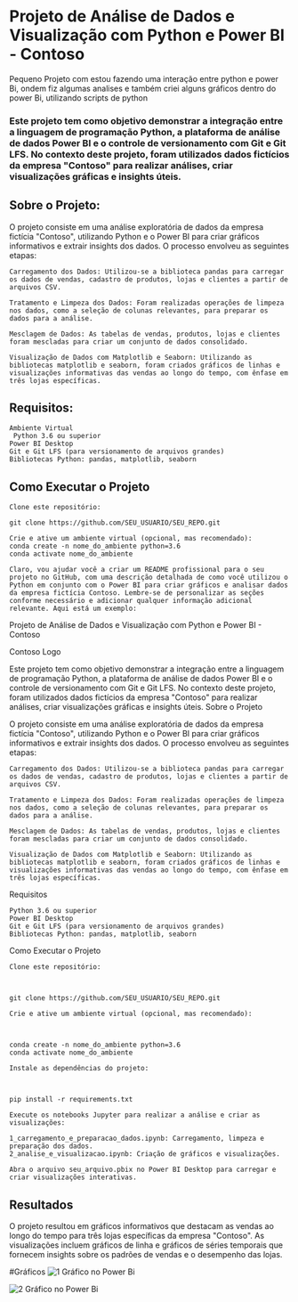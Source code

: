 # Projeto de Análise de Dados e Visualização com Python e Power BI - Contoso
Pequeno Projeto com estou  fazendo uma interação entre python e power Bi, ondem fiz algumas analises e também criei alguns gráficos dentro do power Bi, utilizando scripts de python

### Este projeto tem como objetivo demonstrar a integração entre a linguagem de programação Python, a plataforma de análise de dados Power BI e o controle de versionamento com Git e Git LFS. No contexto deste projeto, foram utilizados dados fictícios da empresa "Contoso" para realizar análises, criar visualizações gráficas e insights úteis.

## Sobre o Projeto:
  O projeto consiste em uma análise exploratória de dados da empresa fictícia "Contoso", utilizando Python e o Power BI para criar gráficos informativos e extrair insights dos dados. O processo envolveu as seguintes etapas:

    Carregamento dos Dados: Utilizou-se a biblioteca pandas para carregar os dados de vendas, cadastro de produtos, lojas e clientes a partir de arquivos CSV.

    Tratamento e Limpeza dos Dados: Foram realizadas operações de limpeza nos dados, como a seleção de colunas relevantes, para preparar os dados para a análise.

    Mesclagem de Dados: As tabelas de vendas, produtos, lojas e clientes foram mescladas para criar um conjunto de dados consolidado.

    Visualização de Dados com Matplotlib e Seaborn: Utilizando as bibliotecas matplotlib e seaborn, foram criados gráficos de linhas e visualizações informativas das vendas ao longo do tempo, com ênfase em três lojas específicas.

## Requisitos:
    Ambiente Virtual
     Python 3.6 ou superior
    Power BI Desktop
    Git e Git LFS (para versionamento de arquivos grandes)
    Bibliotecas Python: pandas, matplotlib, seaborn

## Como Executar o Projeto

    Clone este repositório:

    git clone https://github.com/SEU_USUARIO/SEU_REPO.git    

    Crie e ative um ambiente virtual (opcional, mas recomendado):
    conda create -n nome_do_ambiente python=3.6
    conda activate nome_do_ambiente

    Claro, vou ajudar você a criar um README profissional para o seu projeto no GitHub, com uma descrição detalhada de como você utilizou o Python em conjunto com o Power BI para criar gráficos e analisar dados da empresa fictícia Contoso. Lembre-se de personalizar as seções conforme necessário e adicionar qualquer informação adicional relevante. Aqui está um exemplo:
Projeto de Análise de Dados e Visualização com Python e Power BI - Contoso

Contoso Logo

Este projeto tem como objetivo demonstrar a integração entre a linguagem de programação Python, a plataforma de análise de dados Power BI e o controle de versionamento com Git e Git LFS. No contexto deste projeto, foram utilizados dados fictícios da empresa "Contoso" para realizar análises, criar visualizações gráficas e insights úteis.
Sobre o Projeto

O projeto consiste em uma análise exploratória de dados da empresa fictícia "Contoso", utilizando Python e o Power BI para criar gráficos informativos e extrair insights dos dados. O processo envolveu as seguintes etapas:

    Carregamento dos Dados: Utilizou-se a biblioteca pandas para carregar os dados de vendas, cadastro de produtos, lojas e clientes a partir de arquivos CSV.

    Tratamento e Limpeza dos Dados: Foram realizadas operações de limpeza nos dados, como a seleção de colunas relevantes, para preparar os dados para a análise.

    Mesclagem de Dados: As tabelas de vendas, produtos, lojas e clientes foram mescladas para criar um conjunto de dados consolidado.

    Visualização de Dados com Matplotlib e Seaborn: Utilizando as bibliotecas matplotlib e seaborn, foram criados gráficos de linhas e visualizações informativas das vendas ao longo do tempo, com ênfase em três lojas específicas.

Requisitos

    Python 3.6 ou superior
    Power BI Desktop
    Git e Git LFS (para versionamento de arquivos grandes)
    Bibliotecas Python: pandas, matplotlib, seaborn

Como Executar o Projeto

    Clone este repositório:



    git clone https://github.com/SEU_USUARIO/SEU_REPO.git

    Crie e ative um ambiente virtual (opcional, mas recomendado):



    conda create -n nome_do_ambiente python=3.6
    conda activate nome_do_ambiente

    Instale as dependências do projeto:



    pip install -r requirements.txt

    Execute os notebooks Jupyter para realizar a análise e criar as visualizações:

    1_carregamento_e_preparacao_dados.ipynb: Carregamento, limpeza e preparação dos dados.
    2_analise_e_visualizacao.ipynb: Criação de gráficos e visualizações.

    Abra o arquivo seu_arquivo.pbix no Power BI Desktop para carregar e criar visualizações interativas.

## Resultados

O projeto resultou em gráficos informativos que destacam as vendas ao longo do tempo para três lojas específicas da empresa "Contoso".
As visualizações incluem gráficos de linha e gráficos de séries temporais que fornecem insights sobre os padrões de vendas e o desempenho das lojas.

#Gráficos
![1 Gráfico no Power Bi](https://imgur.com/e2RC5BM)


![2 Gráfico no Power Bi](https://imgur.com/OTp5J8d)




